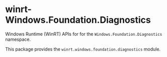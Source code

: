<!-- warning: Please don't edit this file. It was automatically generated. -->

# winrt-Windows.Foundation.Diagnostics

Windows Runtime (WinRT) APIs for for the `Windows.Foundation.Diagnostics` namespace.

This package provides the `winrt.windows.foundation.diagnostics` module.
